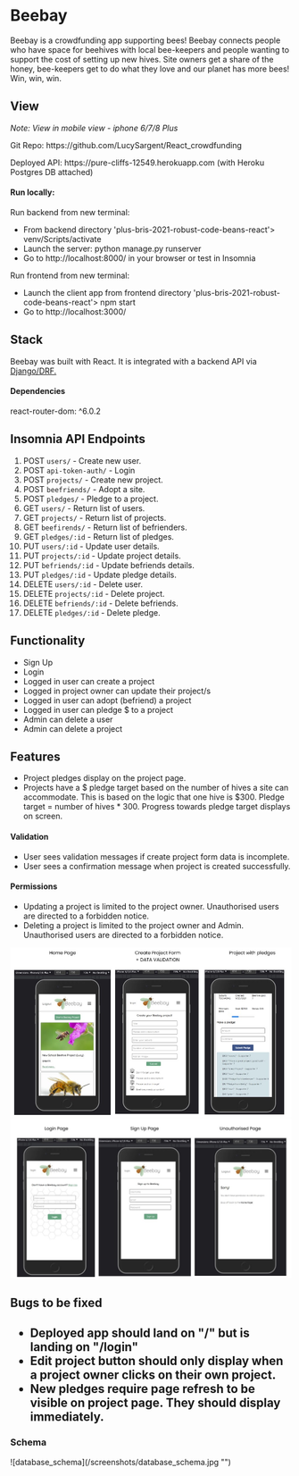 <h1>Beebay</h1>
<p>Beebay is a crowdfunding app supporting bees! Beebay connects people who have space for beehives with local bee-keepers and people wanting to support the cost of setting up new hives. Site owners get a share of the honey, bee-keepers get to do what they love and our planet has more bees! Win, win, win.</p>

<h2>View</h2>
<p><em>Note: View in mobile view - iphone 6/7/8 Plus</em></p>
<p>Git Repo: https://github.com/LucySargent/React_crowdfunding</p>
<p>Deployed API: https://pure-cliffs-12549.herokuapp.com (with Heroku Postgres DB attached)</p>

<h4>Run locally:</h4>
<p>Run backend from new terminal:</p>
<ul>
<li>From backend directory 'plus-bris-2021-robust-code-beans-react'> venv/Scripts/activate</li>
<li>Launch the server: python manage.py runserver</li>
<li>Go to http://localhost:8000/ in your browser or test in Insomnia</li>
    </ul>

<p>Run frontend from new terminal:</p>
    <ul>
<li>Launch the client app from frontend directory 'plus-bris-2021-robust-code-beans-react'> npm start</li>
<li>Go to http://localhost:3000/</li>
</ul>

<h2>Stack</h2>
<p>Beebay was built with React. It is integrated with a backend API via<a href="https://github.com/LucySargent/crowdfunding"> Django/DRF.</a>

<h4>Dependencies</h4>
react-router-dom: ^6.0.2


<h2>Insomnia API Endpoints</h2>
<ol>
    <li>POST <code>users/</code> - Create new user.</li>
    <li>POST <code>api-token-auth/</code> - Login</li>
    <li>POST <code>projects/</code> - Create new project.</li>
    <li>POST <code>beefriends/</code> - Adopt a site.</li>
    <li>POST <code>pledges/</code> - Pledge to a project.</li>
    <li>GET <code>users/</code> - Return list of users.</li>
    <li>GET <code>projects/</code> - Return list of projects.</li>
    <li>GET <code>beefirends/</code> - Return list of befrienders.</li>
    <li>GET <code>pledges/:id</code> - Return list of pledges.</li>
    <li>PUT <code>users/:id</code> - Update user details.</li>
    <li>PUT <code>projects/:id</code> - Update project details.</li>
    <li>PUT <code>befriends/:id</code> - Update befriends details.</li>
    <li>PUT <code>pledges/:id</code> - Update pledge details.</li>
    <li>DELETE <code>users/:id</code> - Delete user.</li>
    <li>DELETE <code>projects/:id</code> - Delete project.</li>
    <li>DELETE <code>befriends/:id</code> - Delete befriends.</li>
    <li>DELETE <code>pledges/:id</code> - Delete pledge.</li>
    </ol>

<h2>Functionality</h2> 
<ul>
    <li>Sign Up</li>
    <li>Login</li>
    <li>Logged in user can create a project</li>
    <li>Logged in project owner can update their project/s</li>
    <li>Logged in user can adopt (befriend) a project</li>
    <li>Logged in user can pledge $ to a project</li>
    <li>Admin can delete a user</li>
    <li>Admin can delete a project</li>
    </ul>
    
<h2>Features</h2>     
    <ul>
    <li>Project pledges display on the project page.</li>
    <li>Projects have a $ pledge target based on the number of hives a site can accommodate. This is based on the logic that one hive is $300. Pledge target = number of hives * 300. Progress towards pledge target displays on screen.</li>
</ul>

<h4>Validation</h4>
<ul>
<li>User sees validation messages if create project form data is incomplete.</li>
<li>User sees a confirmation message when project is created successfully.</li>
     </ul>

<h4>Permissions</h4>
<ul>
<li>Updating a project is limited to the project owner. Unauthorised users are directed to a forbidden notice.</li>
<li>Deleting a project is limited to the project owner and Admin. Unauthorised users are directed to a forbidden notice.</li>
    </ul>

![Home / Create User / Pledges](/screenshots/home_create_unauthorised.jpg "")
![Login / Sign Up / Unauthorised](/screenshots/login_signup_unauthorised.jpg "")

<h2>Bugs to be fixed<h2>
<ul>
    <li>Deployed app should land on "/" but is landing on "/login"</li>
    <li>Edit project button should only display when a project owner clicks on their own project.</li>
    <li>New pledges require page refresh to be visible on project page. They should display immediately.</li>
    </ul>
    
 <h3>Schema</h3>
 ![database_schema](/screenshots/database_schema.jpg "")
    
    

